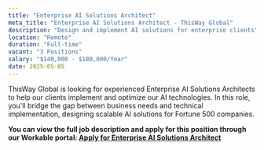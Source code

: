 ```yaml
---
title: "Enterprise AI Solutions Architect"
meta_title: "Enterprise AI Solutions Architect - ThisWay Global"
description: "Design and implement AI solutions for enterprise clients"
location: "Remote"
duration: "Full-time"
vacant: "3 Positions"
salary: "$140,000 - $180,000/Year"
date: 2025-05-05
---
```


ThisWay Global is looking for experienced Enterprise AI Solutions Architects to help our clients implement and optimize our AI technologies. In this role, you'll bridge the gap between business needs and technical implementation, designing scalable AI solutions for Fortune 500 companies.

**You can view the full job description and apply for this position through our Workable portal: [Apply for Enterprise AI Solutions Architect](https://apply.workable.com/thiswayglobal/j/Enterprise-AI-Solutions-Architect/)**
